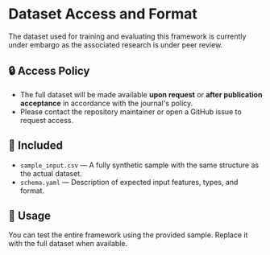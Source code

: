 # Dataset Access and Format

The dataset used for training and evaluating this framework is currently under embargo as the associated research is under peer review.

## 🔒 Access Policy
- The full dataset will be made available **upon request** or **after publication acceptance** in accordance with the journal's policy.
- Please contact the repository maintainer or open a GitHub issue to request access.

## 📄 Included
- `sample_input.csv` — A fully synthetic sample with the same structure as the actual dataset.
- `schema.yaml` — Description of expected input features, types, and format.

## 🔁 Usage
You can test the entire framework using the provided sample. Replace it with the full dataset when available.
